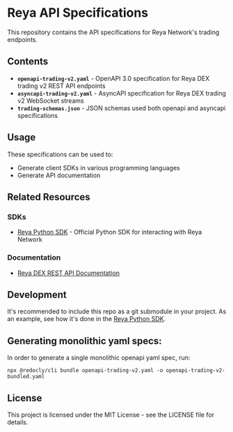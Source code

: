 # Reya API Specifications

This repository contains the API specifications for Reya Network's trading endpoints.

## Contents

- **`openapi-trading-v2.yaml`** - OpenAPI 3.0 specification for Reya DEX trading v2 REST API endpoints
- **`asyncapi-trading-v2.yaml`** - AsyncAPI specification for Reya DEX trading v2 WebSocket streams
- **`trading-schemas.json`** - JSON schemas used both openapi and asyncapi specifications

## Usage

These specifications can be used to:
- Generate client SDKs in various programming languages
- Generate API documentation


## Related Resources

### SDKs
- [Reya Python SDK](https://github.com/Reya-Labs/reya-python-sdk) - Official Python SDK for interacting with Reya Network

### Documentation
- [Reya DEX REST API Documentation](https://docs.reya.xyz/technical-docs/reya-dex-rest-api) 
  <!-- TODO: Update this link to point to the new API documentation once available -->

## Development

It's recommended to include this repo as a git submodule in your project. As an example, see how it's done in the [Reya Python SDK](https://github.com/Reya-Labs/reya-python-sdk).

## Generating monolithic yaml specs:

In order to generate a single monolithic openapi yaml spec, run:
```
npx @redocly/cli bundle openapi-trading-v2.yaml -o openapi-trading-v2-bundled.yaml
```


## License

This project is licensed under the MIT License - see the LICENSE file for details.